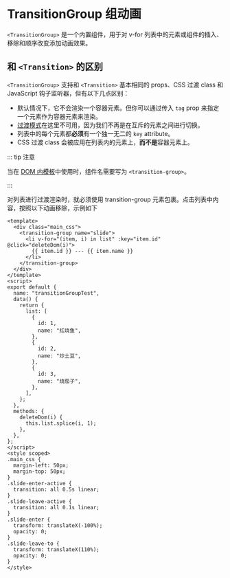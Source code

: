 # TransitionGroup 组动画

`<TransitionGroup>` 是一个内置组件，用于对 v-for 列表中的元素或组件的插入、移除和顺序改变添加动画效果。





## 和 `<Transition>` 的区别

`<TransitionGroup>` 支持和 `<Transition>` 基本相同的 props、CSS 过渡 class 和 JavaScript 钩子监听器，但有以下几点区别：

- 默认情况下，它不会渲染一个容器元素。但你可以通过传入 `tag` prop 来指定一个元素作为容器元素来渲染。
- [过渡模式](https://cn.vuejs.org/guide/built-ins/transition.html#transition-modes)在这里不可用，因为我们不再是在互斥的元素之间进行切换。
- 列表中的每个元素都**必须**有一个独一无二的 `key` attribute。
- CSS 过渡 class 会被应用在列表内的元素上，**而不是**容器元素上。

::: tip 注意

当在 [DOM 内模板](https://cn.vuejs.org/guide/essentials/component-basics.html#in-dom-template-parsing-caveats)中使用时，组件名需要写为 `<transition-group>`。

:::

对列表进行过渡渲染时，就必须使用 transition-group 元素包裹。点击列表中内容，按照以下动画移除，示例如下

```vue
<template>
  <div class="main_css">
    <transition-group name="slide">
      <li v-for="(item, i) in list" :key="item.id" @click="deleteDom(i)">
        {{ item.id }} --- {{ item.name }}
      </li>
    </transition-group>
  </div>
</template>
<script>
export default {
  name: "transitionGroupTest",
  data() {
    return {
      list: [
        {
          id: 1,
          name: "红烧鱼",
        },
        {
          id: 2,
          name: "炒土豆",
        },
        {
          id: 3,
          name: "烧茄子",
        },
      ],
    };
  },
  methods: {
    deleteDom(i) {
      this.list.splice(i, 1);
    },
  },
};
</script>
<style scoped>
.main_css {
  margin-left: 50px;
  margin-top: 50px;
}
.slide-enter-active {
  transition: all 0.5s linear;
}
.slide-leave-active {
  transition: all 0.1s linear;
}
.slide-enter {
  transform: translateX(-100%);
  opacity: 0;
}
.slide-leave-to {
  transform: translateX(110%);
  opacity: 0;
}
</style>
```
